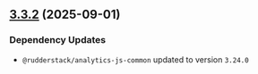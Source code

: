 ## [3.3.2](https://github.com/rudderlabs/rudder-sdk-js/compare/@rudderstack/analytics-js-service-worker@3.3.1...@rudderstack/analytics-js-service-worker@3.3.2) (2025-09-01)

### Dependency Updates

* `@rudderstack/analytics-js-common` updated to version `3.24.0`
